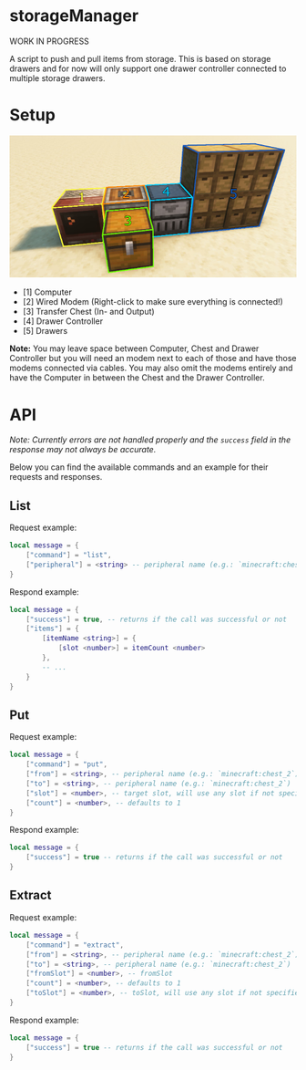 # storageManager

WORK IN PROGRESS

A script to push and pull items from storage. This is based on storage drawers and for now will only support one drawer controller connected to multiple storage drawers.

# Setup
![Setup](setup/storageManager.jpg)
- [1] Computer
- [2] Wired Modem (Right-click to make sure everything is connected!)
- [3] Transfer Chest (In- and Output)
- [4] Drawer Controller
- [5] Drawers

**Note:** You may leave space between Computer, Chest and Drawer Controller but you will need an modem next to each of those and have those modems connected via cables.
You may also omit the modems entirely and have the Computer in between the Chest and the Drawer Controller.

# API
_Note: Currently errors are not handled properly and the `success` field in the response may not always be accurate._

Below you can find the available commands and an example for their requests and responses.

## List
Request example:
```lua
local message = {
    ["command"] = "list",
    ["peripheral"] = <string> -- peripheral name (e.g.: `minecraft:chest_2`)
}
```

Respond example:
```lua
local message = {
    ["success"] = true, -- returns if the call was successful or not
    ["items"] = {
        [itemName <string>] = {
            [slot <number>] = itemCount <number>
        },
        -- ...
    }
}
```

## Put
Request example:
```lua
local message = {
    ["command"] = "put",
    ["from"] = <string>, -- peripheral name (e.g.: `minecraft:chest_2`)
    ["to"] = <string>, -- peripheral name (e.g.: `minecraft:chest_2`)
    ["slot"] = <number>, -- target slot, will use any slot if not specified
    ["count"] = <number>, -- defaults to 1
}
```

Respond example:
```lua
local message = {
    ["success"] = true -- returns if the call was successful or not
}
```

## Extract
Request example:
```lua
local message = {
    ["command"] = "extract",
    ["from"] = <string>, -- peripheral name (e.g.: `minecraft:chest_2`)
    ["to"] = <string>, -- peripheral name (e.g.: `minecraft:chest_2`)
    ["fromSlot"] = <number>, -- fromSlot
    ["count"] = <number>, -- defaults to 1
    ["toSlot"] = <number>, -- toSlot, will use any slot if not specified
}
```

Respond example:
```lua
local message = {
    ["success"] = true -- returns if the call was successful or not
}
```